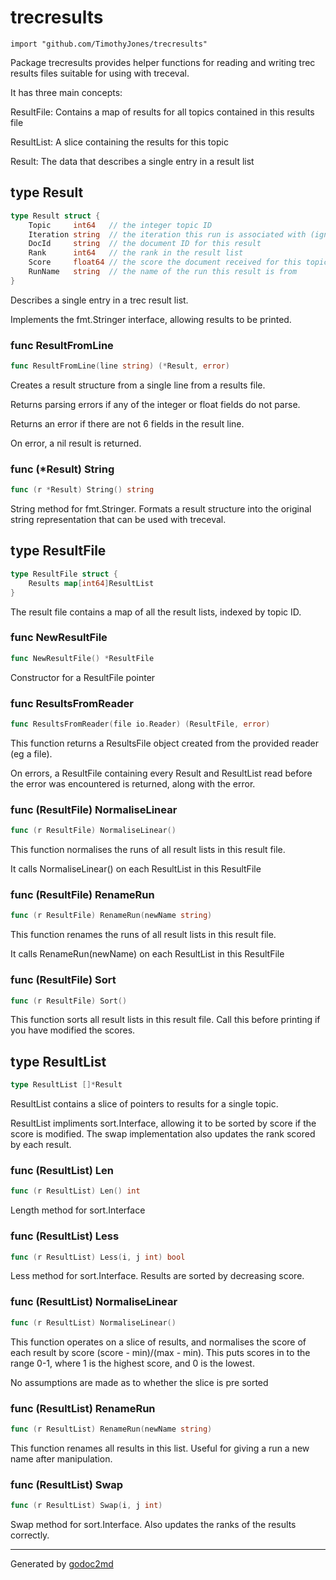 
# trecresults
    import "github.com/TimothyJones/trecresults"

Package trecresults provides helper functions for reading and writing trec results files
suitable for using with treceval.

It has three main concepts:

ResultFile: Contains a map of results for all topics contained in this results file

ResultList: A slice containing the results for this topic

Result: The data that describes a single entry in a result list







## type Result
``` go
type Result struct {
    Topic     int64   // the integer topic ID
    Iteration string  // the iteration this run is associated with (ignored by treceval)
    DocId     string  // the document ID for this result
    Rank      int64   // the rank in the result list
    Score     float64 // the score the document received for this topic
    RunName   string  // the name of the run this result is from
}
```
Describes a single entry in a trec result list.

Implements the fmt.Stringer interface, allowing results to be printed.









### func ResultFromLine
``` go
func ResultFromLine(line string) (*Result, error)
```
Creates a result structure from a single line from a results file.

Returns parsing errors if any of the integer or float fields do not parse.

Returns an error if there are not 6 fields in the result line.

On error, a nil result is returned.




### func (\*Result) String
``` go
func (r *Result) String() string
```
String method for fmt.Stringer. Formats a result structure into the original string representation that can be used with treceval.



## type ResultFile
``` go
type ResultFile struct {
    Results map[int64]ResultList
}
```
The result file contains a map of all the result lists, indexed by topic ID.









### func NewResultFile
``` go
func NewResultFile() *ResultFile
```
Constructor for a ResultFile pointer


### func ResultsFromReader
``` go
func ResultsFromReader(file io.Reader) (ResultFile, error)
```
This function returns a ResultsFile object created from the
provided reader (eg a file).

On errors, a ResultFile containing every Result and ResultList read before the error was encountered is
returned, along with the error.




### func (ResultFile) NormaliseLinear
``` go
func (r ResultFile) NormaliseLinear()
```
This function normalises the runs of all result lists in this result file.

It calls NormaliseLinear() on each ResultList in this ResultFile



### func (ResultFile) RenameRun
``` go
func (r ResultFile) RenameRun(newName string)
```
This function renames the runs of all result lists in this result file.

It calls RenameRun(newName) on each ResultList in this ResultFile



### func (ResultFile) Sort
``` go
func (r ResultFile) Sort()
```
This function sorts all result lists in this result file. Call this before printing if you
have modified the scores.



## type ResultList
``` go
type ResultList []*Result
```
ResultList contains a slice of pointers to results for a single topic.

ResultList impliments sort.Interface, allowing it to be sorted by score
if the score is modified. The swap implementation also updates the rank scored
by each result.











### func (ResultList) Len
``` go
func (r ResultList) Len() int
```
Length method for sort.Interface



### func (ResultList) Less
``` go
func (r ResultList) Less(i, j int) bool
```
Less method for sort.Interface. Results are sorted by decreasing score.



### func (ResultList) NormaliseLinear
``` go
func (r ResultList) NormaliseLinear()
```
This function operates on a slice of results, and normalises the score
of each result by score (score - min)/(max - min). This puts scores
in to the range 0-1, where 1 is the highest score, and 0 is the lowest.

No assumptions are made as to whether the slice is pre sorted



### func (ResultList) RenameRun
``` go
func (r ResultList) RenameRun(newName string)
```
This function renames all results in this list. Useful for giving a run a new name
after manipulation.



### func (ResultList) Swap
``` go
func (r ResultList) Swap(i, j int)
```
Swap method for sort.Interface. Also updates the ranks of the results correctly.









- - -
Generated by [godoc2md](http://godoc.org/github.com/davecheney/godoc2md)